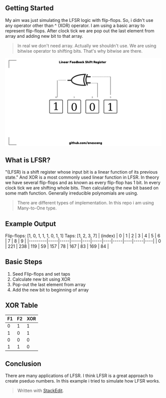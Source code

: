
## Getting Started
My aim was just simulating the LFSR logic with flip-flops. So, i didn't use any operator other than ^ (XOR) operator.
I am using a basic array to represent flip-flops. After clock tick we are pop out the last element from array and adding new bit to that array. 

> In real we don't need array. Actually we shouldn't use. We are using bitwise operator to shifting bits. That's why bitwise are there.

![Linear Feedback Shift Register](https://raw.githubusercontent.com/enescang/linear-feedback-shift-register/main/imgs/LFSR.png)
## What is LFSR?
 "(LFSR) is a shift register whose input bit is a linear function of its previous state." And XOR is a most commonly used linear function in LFSR. In theory we have several flip-flops and as known as every flip-flop has 1 bit. In every clock tick we are shifting whole bits. Then calculating the new bit based on some math function. Generally irreducible polynomials are using.

> There are different types of implementation. In this repo i am using
> Many-to-One type.

## Example Output
Flip-flops: [1, 0, 1, 1, 1, 0, 1, 1]
Taps: [1, 2, 3, 7]
| (index) | 0   | 1   | 2   | 3  | 4   | 5  | 6   | 7  | 8   | 9  |
|---------|-----|-----|-----|----|-----|----|-----|----|-----|----|
| 0       | 221 | 238 | 119 | 59 | 157 | 78 | 167 | 83 | 169 | 84 |
## Basic Steps
 1. Seed Flip-flops and set taps
 2. Calculate new bit using XOR
 3. Pop-out the last element from array
 4. Add the new bit to beginning of array

## XOR  Table
| F1 | F2 | XOR |
|--|--|--|
|  0|1 | 1 |
|  1|0 | 1 |
|  0|0 | 0 |
|  1|1 | 0 |

## Conclusion
There are many applications of LFSR. I think LFSR is a great approach to create pseduo numbers. In this example i tried to simulate how LFSR works. 

> Written with [StackEdit](https://stackedit.io/).
